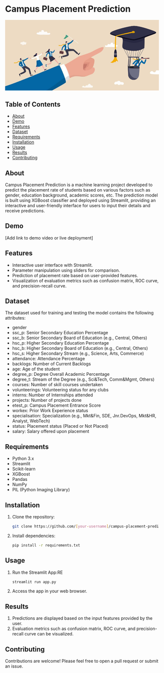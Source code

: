 # Campus Placement Prediction

![Campus Placement Prediction](image.png)

## Table of Contents
- [About](#about)
- [Demo](#demo)
- [Features](#features)
- [Dataset](#dataset)
- [Requirements](#requirements)
- [Installation](#installation)
- [Usage](#usage)
- [Results](#results)
- [Contributing](#contributing)

## About
Campus Placement Prediction is a machine learning project developed to predict the placement rate of students based on various factors such as gender, education background, academic scores, etc. The prediction model is built using XGBoost classifier and deployed using Streamlit, providing an interactive and user-friendly interface for users to input their details and receive predictions.

## Demo
[Add link to demo video or live deployment]

## Features
- Interactive user interface with Streamlit.
- Parameter manipulation using sliders for comparison.
- Prediction of placement rate based on user-provided features.
- Visualization of evaluation metrics such as confusion matrix, ROC curve, and precision-recall curve.

## Dataset
The dataset used for training and testing the model contains the following attributes:
- gender
- ssc_p: Senior Secondary Education Percentage
- ssc_b: Senior Secondary Board of Education (e.g., Central, Others)
- hsc_p: Higher Secondary Education Percentage
- hsc_b: Higher Secondary Board of Education (e.g., Central, Others)
- hsc_s: Higher Secondary Stream (e.g., Science, Arts, Commerce)
- attendance: Attendance Percentage
- backlogs: Number of Current Backlogs
- age: Age of the student
- degree_p: Degree Overall Academic Percentage
- degree_t: Stream of the Degree (e.g., Sci&Tech, Comm&Mgmt, Others)
- courses: Number of skill courses undertaken
- volunteerings: Volunteering status for any clubs
- interns: Number of Internships attended
- projects: Number of projects done
- etest_p: Campus Placement Entrance Score
- workex: Prior Work Experience status
- specialisation: Specialization (e.g., Mkt&Fin, SDE, Jnr.DevOps, Mkt&HR, Analyst, WebTech)
- status: Placement status (Placed or Not Placed)
- salary: Salary offered upon placement

## Requirements
- Python 3.x
- Streamlit
- Scikit-learn
- XGBoost
- Pandas
- NumPy
- PIL (Python Imaging Library)

## Installation
1. Clone the repository:
   ```sh
   git clone https://github.com/[your-username]/campus-placement-prediction.git
2. Install dependencies:
   ```sh
   pip install -r requirements.txt

## Usage
1. Run the Streamlit App:RE
   ```sh
   streamlit run app.py
2. Access the app in your web browser.

## Results
1. Predictions are displayed based on the input features provided by the user.
2. Evaluation metrics such as confusion matrix, ROC curve, and precision-recall curve can be visualized.

## Contributing
Contributions are welcome! Please feel free to open a pull request or submit an issue.


